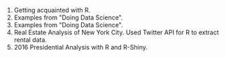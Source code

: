 
1.    Getting acquainted with R.
2.    Examples from "Doing Data Science".
3.    Examples from "Doing Data Science".
4.    Real Estate Analysis of New York City. 
	Used Twitter API for R to extract rental data.
5.    2016 Presidential Analysis with R and R-Shiny.

